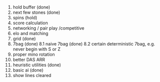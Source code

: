 1. hold buffer (done)
2. next few stones (done)
3. spins (hold)
4. score calculation
5. networking / pair play /competitive
6. elo and matching
7. grid (done)
8. 7bag (done)
8.1 naive 7bag (done)
8.2 certain deterministic 7bag, e.g. never begin with S or Z
9. proper mino rotation
10. better DAS ARR
11. heuristic utilities (done)
12. basic ai (done)
13. show lines cleared
